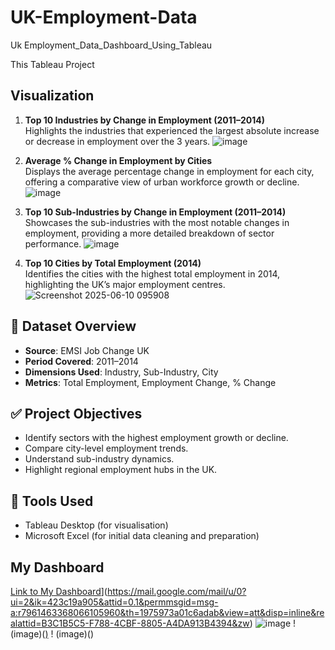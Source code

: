 # UK-Employment-Data 
Uk Employment_Data_Dashboard_Using_Tableau 

This Tableau Project 

## Visualization 

1. **Top 10 Industries by Change in Employment (2011–2014)**  
   Highlights the industries that experienced the largest absolute increase or decrease in employment over the 3 years.
![image](https://github.com/user-attachments/assets/b3449e3d-d23d-4840-a55f-4151c526ced3)

3. **Average % Change in Employment by Cities**  
   Displays the average percentage change in employment for each city, offering a comparative view of urban workforce growth or decline.
![image](https://github.com/user-attachments/assets/66f7584c-0b12-4009-b1f5-7622d297f936)

5. **Top 10 Sub-Industries by Change in Employment (2011–2014)**  
   Showcases the sub-industries with the most notable changes in employment, providing a more detailed breakdown of sector performance.
![image](https://github.com/user-attachments/assets/23ad0c67-3028-4e33-86ad-fc64bafc0fcf)

7. **Top 10 Cities by Total Employment (2014)**  
   Identifies the cities with the highest total employment in 2014, highlighting the UK’s major employment centres.
![Screenshot 2025-06-10 095908](https://github.com/user-attachments/assets/001c4cd1-bc0e-454f-bb5e-a8f0b847f7ef)

## 📁 Dataset Overview 

- **Source**: EMSI Job Change UK
- **Period Covered**: 2011–2014
- **Dimensions Used**: Industry, Sub-Industry, City
- **Metrics**: Total Employment, Employment Change, % Change

## ✅ Project Objectives


- Identify sectors with the highest employment growth or decline.
- Compare city-level employment trends.
- Understand sub-industry dynamics.
- Highlight regional employment hubs in the UK.

## 📌 Tools Used

- Tableau Desktop (for visualisation)
- Microsoft Excel (for initial data cleaning and preparation)

## My Dashboard
[Link to My Dashboard]([)](https://mail.google.com/mail/u/0?ui=2&ik=423c19a905&attid=0.1&permmsgid=msg-a:r7961463368066105960&th=1975973a01c6adab&view=att&disp=inline&realattid=B3C1B5C5-F788-4CBF-8805-A4DA913B4394&zw)
![image]([](https://mail.google.com/mail/u/0?ui=2&ik=423c19a905&attid=0.1&permmsgid=msg-a:r1581898827102411620&th=196ab35d6b5292a2&view=att&disp=inline&realattid=E0F19741-A8D0-4BA7-ADA3-A9BFE0345418&zw)) 
! (image)([)](https://mail.google.com/mail/u/0?ui=2&ik=423c19a905&attid=0.1&permmsgid=msg-a:r8311320798081729704&th=19759767885356b7&view=att&disp=inline&realattid=FD50B9FF-AC7D-41B2-B7F1-668A81BA00A5&zw)
! (image)([](https://mail.google.com/mail/u/0?ui=2&ik=423c19a905&attid=0.1&permmsgid=msg-a:r-4944839430215189674&th=196ab39b76f10229&view=att&disp=inline&realattid=BA040DEA-7254-495D-B333-45D99B3B83FB&zw))
